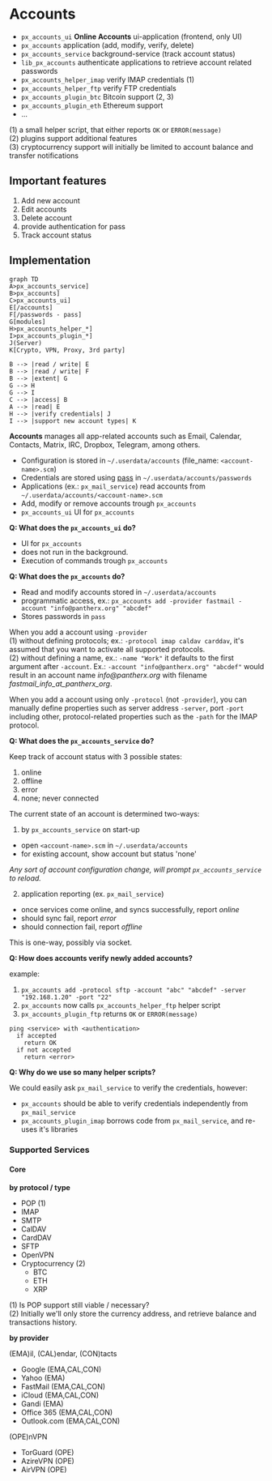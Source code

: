 # Accounts

  - `px_accounts_ui` **Online Accounts** ui-application (frontend, only UI)
  - `px_accounts` application (add, modify, verify, delete)
  - `px_accounts_service` background-service (track account status)
  - `lib_px_accounts` authenticate applications to retrieve account related passwords
  - `px_accounts_helper_imap` verify IMAP credentials (1)
  - `px_accounts_helper_ftp` verify FTP credentials
  - `px_accounts_plugin_btc` Bitcoin support (2, 3)
  - `px_accounts_plugin_eth` Ethereum support
  - ...

(1) a small helper script, that either reports `OK` or `ERROR(message)`  
(2) plugins support additional features  
(3) cryptocurrency support will initially be limited to account balance and transfer notifications

## Important features

  1. Add new account
  2. Edit accounts
  3. Delete account
  4. provide authentication for pass
  5. Track account status

## Implementation

```mermaid
graph TD
A>px_accounts_service]
B>px_accounts]
C>px_accounts_ui]
E[/accounts]
F[/passwords - pass]
G[modules]
H>px_accounts_helper_*]
I>px_accounts_plugin_*]
J(Server)
K[Crypto, VPN, Proxy, 3rd party]

B --> |read / write| E
B --> |read / write| F
B --> |extent| G
G --> H
G --> I
C --> |access| B
A --> |read| E
H --> |verify credentials| J
I --> |support new account types| K
```

**Accounts** manages all app-related accounts such as Email, Calendar, Contacts, Matrix, IRC, Dropbox, Telegram, among others.

  - Configuration is stored in `~/.userdata/accounts` (file_name: `<account-name>.scm`)
  - Credentials are stored using [pass](https://www.passwordstore.org) in `~/.userdata/accounts/passwords`
  - Applications (ex.: `px_mail_service`) read accounts from `~/.userdata/accounts/<account-name>.scm`
  - Add, modify or remove accounts trough `px_accounts`
  - `px_accounts_ui` UI for `px_accounts`

**Q: What does the `px_accounts_ui` do?**

  - UI for `px_accounts`
  - does not run in the background.
  - Execution of commands trough `px_accounts`

**Q: What does the `px_accounts` do?**

  - Read and modify accounts stored in `~/.userdata/accounts`
  - programmatic access, ex.: `px_accounts add -provider fastmail -account "info@pantherx.org" "abcdef"`
  - Stores passwords in `pass`

When you add a account using `-provider`  
(1) without defining protocols; ex.: `-protocol imap caldav carddav`, it's assumed that you want to activate all supported protocols.   
(2) without defining a name, ex.: `-name "Work"` it defaults to the first argument after `-account`. Ex.: `-account "info@pantherx.org" "abcdef"` would result in an account name _info@pantherx.org_ with filename _fastmail_info_at_pantherx_org_.

When you add a account using only `-protocol` (not `-provider`), you can manually define properties such as server address `-server`, port `-port` including other, protocol-related properties such as the `-path` for the IMAP protocol.

**Q: What does the `px_accounts_service` do?**

Keep track of account status with 3 possible states:

  1. online
  2. offline
  3. error
  4. none; never connected

The current state of an account is determined two-ways:

1) by `px_accounts_service` on start-up

  - open `<account-name>.scm` in `~/.userdata/accounts`
  - for existing account, show account but status 'none'

_Any sort of account configuration change, will prompt `px_accounts_service` to reload._

2) application reporting (ex. `px_mail_service`)

  - once services come online, and syncs successfully, report _online_
  - should sync fail, report _error_
  - should connection fail, report _offline_

This is one-way, possibly via socket.

**Q: How does accounts verify newly added accounts?**

  example:

  1. `px_accounts add -protocol sftp -account "abc" "abcdef" -server "192.168.1.20" -port "22"`
  2. `px_accounts` now calls `px_accounts_helper_ftp` helper script
  1. `px_accounts_plugin_ftp` returns `OK` or `ERROR(message)`

    ping <service> with <authentication>
      if accepted
        return OK
      if not accepted
        return <error>

**Q: Why do we use so many helper scripts?**

We could easily ask `px_mail_service` to verify the credentials, however:

  - `px_accounts` should be able to verify credentials independently from `px_mail_service`
  - `px_accounts_plugin_imap` borrows code from `px_mail_service`, and re-uses it's libraries

### Supported Services

#### Core

**by protocol / type**

  - POP (1)
  - IMAP
  - SMTP
  - CalDAV
  - CardDAV
  - SFTP
  - OpenVPN
  - Cryptocurrency (2)
    - BTC
    - ETH
    - XRP

(1) Is POP support still viable / necessary?  
(2) Initially we'll only store the currency address, and retrieve balance and transactions history.

**by provider**

(EMA)il, (CAL)endar, (CON)tacts

  - Google (EMA,CAL,CON)
  - Yahoo (EMA)
  - FastMail (EMA,CAL,CON)
  - iCloud (EMA,CAL,CON)
  - Gandi (EMA)
  - Office 365 (EMA,CAL,CON)
  - Outlook.com (EMA,CAL,CON)

(OPE)nVPN

  - TorGuard (OPE)
  - AzireVPN (OPE)
  - AirVPN (OPE)